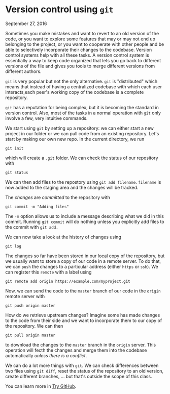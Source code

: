 Version control using `git`
================
September 27, 2016

Sometimes you make mistakes and want to revert to an old version of the code, or you want to explore some features that may or may not end up belonging to the project, or you want to cooperate with other people and be able to selectively incorporate their changes to the codebase. Version control systems help with all these tasks. A version control system is essentially a way to keep code organized that lets you go back to different versions of the file and gives you tools to merge different versions from different authors.

`git` is very popular but not the only alternative. `git` is "distributed" which means that instead of having a centralized codebase with which each user interacts,each peer's working copy of the codebase is a complete repository.

`git` has a reputation for being complex, but it is becoming the standard in version control. Also, most of the tasks in a normal operation with `git` only involve a few, very intuitive commands.

We start using `git` by setting up a repository: we can either start a new project in our folder or we can pull code from an existing repository. Let's start by making our own new repo. In the current directory, we run

    git init

which will create a `.git` folder. We can check the status of our repository with

    git status

We can then add files to the repostory using `git add filename`. `filename` is now added to the staging area and the changes will be tracked.

The *changes* are *committed* to the repository with

    git commit -m "Adding files"

The `-m` option allows us to include a message describing what we did in this commit. Running `git commit` will do nothing unless you explicitly add files to the commit with `git add.`

We can now take a look at the history of changes using

    git log

The changes so far have been stored in our local copy of the repository, but we usually want to store a copy of our code in a remote server. To do that, we can `push` the changes to a particular address (either `https` or `ssh`). We can register this `remote` with a label using

    git remote add origin https://example.com/myproject.git

Now, we can send the code to the `master` branch of our code in the `origin` remote server with

    git push origin master

How do we retrieve upstream changes? Imagine some has made changes to the code from their side and we want to incorporate them to our copy of the repository. We can then

    git pull origin master

to download the changes to the `master` branch in the `origin` server. This operation will fecth the changes and merge them into the codebase automatically *unless there is a conflict*.

We can do a lot more things with `git`. We can check differences between two files using `git diff`, reset the status of the repository to an old version, create different branches, ... but that's outside the scope of this class.

You can learn more in [Try GitHub](https://try.github.io/).
